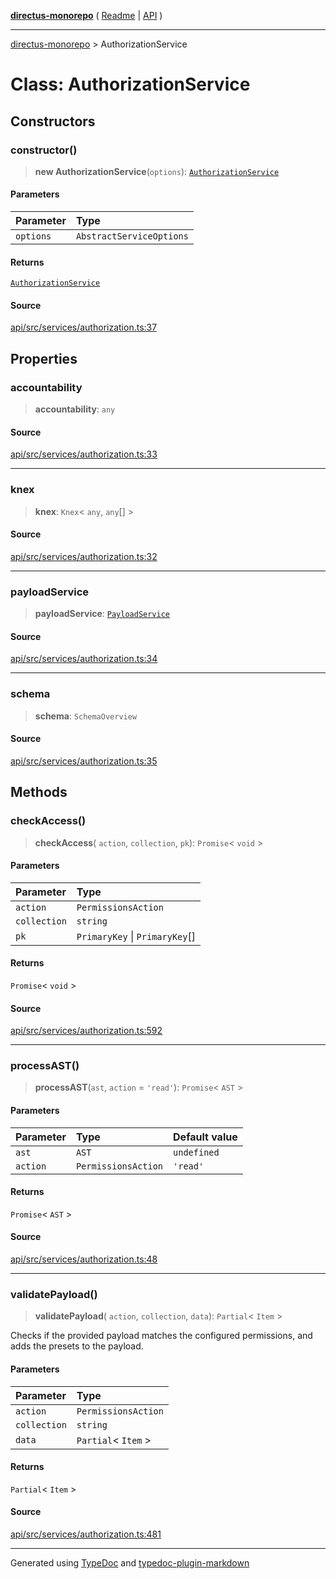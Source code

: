 [**directus-monorepo**](../README.md) ( [Readme](../README.md) \| [API](../API.md) )

---

[directus-monorepo](../API.md) > AuthorizationService

# Class: AuthorizationService

## Constructors

### constructor()

> **new AuthorizationService**(`options`): [`AuthorizationService`](class.AuthorizationService.md)

#### Parameters

| Parameter | Type                     |
| :-------- | :----------------------- |
| `options` | `AbstractServiceOptions` |

#### Returns

[`AuthorizationService`](class.AuthorizationService.md)

#### Source

[api/src/services/authorization.ts:37](https://github.com/directus/directus/blob/67c008df3/api/src/services/authorization.ts#L37)

## Properties

### accountability

> **accountability**: `any`

#### Source

[api/src/services/authorization.ts:33](https://github.com/directus/directus/blob/67c008df3/api/src/services/authorization.ts#L33)

---

### knex

> **knex**: `Knex`\< `any`, `any`[] \>

#### Source

[api/src/services/authorization.ts:32](https://github.com/directus/directus/blob/67c008df3/api/src/services/authorization.ts#L32)

---

### payloadService

> **payloadService**: [`PayloadService`](class.PayloadService.md)

#### Source

[api/src/services/authorization.ts:34](https://github.com/directus/directus/blob/67c008df3/api/src/services/authorization.ts#L34)

---

### schema

> **schema**: `SchemaOverview`

#### Source

[api/src/services/authorization.ts:35](https://github.com/directus/directus/blob/67c008df3/api/src/services/authorization.ts#L35)

## Methods

### checkAccess()

> **checkAccess**( `action`, `collection`, `pk`): `Promise`\< `void` \>

#### Parameters

| Parameter    | Type                           |
| :----------- | :----------------------------- |
| `action`     | `PermissionsAction`            |
| `collection` | `string`                       |
| `pk`         | `PrimaryKey` \| `PrimaryKey`[] |

#### Returns

`Promise`\< `void` \>

#### Source

[api/src/services/authorization.ts:592](https://github.com/directus/directus/blob/67c008df3/api/src/services/authorization.ts#L592)

---

### processAST()

> **processAST**(`ast`, `action` = `'read'`): `Promise`\< `AST` \>

#### Parameters

| Parameter | Type                | Default value |
| :-------- | :------------------ | :------------ |
| `ast`     | `AST`               | `undefined`   |
| `action`  | `PermissionsAction` | `'read'`      |

#### Returns

`Promise`\< `AST` \>

#### Source

[api/src/services/authorization.ts:48](https://github.com/directus/directus/blob/67c008df3/api/src/services/authorization.ts#L48)

---

### validatePayload()

> **validatePayload**( `action`, `collection`, `data`): `Partial`\< `Item` \>

Checks if the provided payload matches the configured permissions, and adds the presets to the payload.

#### Parameters

| Parameter    | Type                  |
| :----------- | :-------------------- |
| `action`     | `PermissionsAction`   |
| `collection` | `string`              |
| `data`       | `Partial`\< `Item` \> |

#### Returns

`Partial`\< `Item` \>

#### Source

[api/src/services/authorization.ts:481](https://github.com/directus/directus/blob/67c008df3/api/src/services/authorization.ts#L481)

---

Generated using [TypeDoc](https://typedoc.org/) and
[typedoc-plugin-markdown](https://www.npmjs.com/package/typedoc-plugin-markdown)

